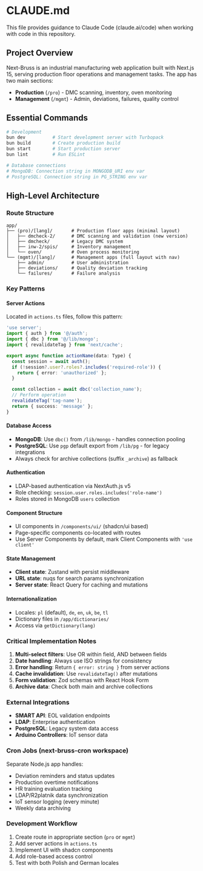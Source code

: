 # CLAUDE.md

This file provides guidance to Claude Code (claude.ai/code) when working with code in this repository.

## Project Overview

Next-Bruss is an industrial manufacturing web application built with Next.js 15, serving production floor operations and management tasks. The app has two main sections:

- **Production** (`/pro`) - DMC scanning, inventory, oven monitoring
- **Management** (`/mgmt`) - Admin, deviations, failures, quality control

## Essential Commands

```bash
# Development
bun dev          # Start development server with Turbopack
bun build        # Create production build
bun start        # Start production server
bun lint         # Run ESLint

# Database connections
# MongoDB: Connection string in MONGODB_URI env var
# PostgreSQL: Connection string in PG_STRING env var
```

## High-Level Architecture

### Route Structure

```
app/
├── (pro)/[lang]/       # Production floor apps (minimal layout)
│   ├── dmcheck-2/      # DMC scanning and validation (new version)
│   ├── dmcheck/        # Legacy DMC system
│   ├── inw-2/spis/     # Inventory management
│   └── oven/           # Oven process monitoring
└── (mgmt)/[lang]/      # Management apps (full layout with nav)
    ├── admin/          # User administration
    ├── deviations/     # Quality deviation tracking
    └── failures/       # Failure analysis
```

### Key Patterns

#### Server Actions

Located in `actions.ts` files, follow this pattern:

```typescript
'use server';
import { auth } from '@/auth';
import { dbc } from '@/lib/mongo';
import { revalidateTag } from 'next/cache';

export async function actionName(data: Type) {
  const session = await auth();
  if (!session?.user?.roles?.includes('required-role')) {
    return { error: 'unauthorized' };
  }

  const collection = await dbc('collection_name');
  // Perform operation
  revalidateTag('tag-name');
  return { success: 'message' };
}
```

#### Database Access

- **MongoDB**: Use `dbc()` from `/lib/mongo` - handles connection pooling
- **PostgreSQL**: Use `pgp` default export from `/lib/pg` - for legacy integrations
- Always check for archive collections (suffix `_archive`) as fallback

#### Authentication

- LDAP-based authentication via NextAuth.js v5
- Role checking: `session.user.roles.includes('role-name')`
- Roles stored in MongoDB `users` collection

#### Component Structure

- UI components in `/components/ui/` (shadcn/ui based)
- Page-specific components co-located with routes
- Use Server Components by default, mark Client Components with `'use client'`

#### State Management

- **Client state**: Zustand with persist middleware
- **URL state**: nuqs for search params synchronization
- **Server state**: React Query for caching and mutations

#### Internationalization

- Locales: `pl` (default), `de`, `en`, `uk`, `be`, `tl`
- Dictionary files in `/app/dictionaries/`
- Access via `getDictionary(lang)`

### Critical Implementation Notes

1. **Multi-select filters**: Use OR within field, AND between fields
2. **Date handling**: Always use ISO strings for consistency
3. **Error handling**: Return `{ error: string }` from server actions
4. **Cache invalidation**: Use `revalidateTag()` after mutations
5. **Form validation**: Zod schemas with React Hook Form
6. **Archive data**: Check both main and archive collections

### External Integrations

- **SMART API**: EOL validation endpoints
- **LDAP**: Enterprise authentication
- **PostgreSQL**: Legacy system data access
- **Arduino Controllers**: IoT sensor data

### Cron Jobs (next-bruss-cron workspace)

Separate Node.js app handles:

- Deviation reminders and status updates
- Production overtime notifications
- HR training evaluation tracking
- LDAP/R2platnik data synchronization
- IoT sensor logging (every minute)
- Weekly data archiving

### Development Workflow

1. Create route in appropriate section (`pro` or `mgmt`)
2. Add server actions in `actions.ts`
3. Implement UI with shadcn components
4. Add role-based access control
5. Test with both Polish and German locales
